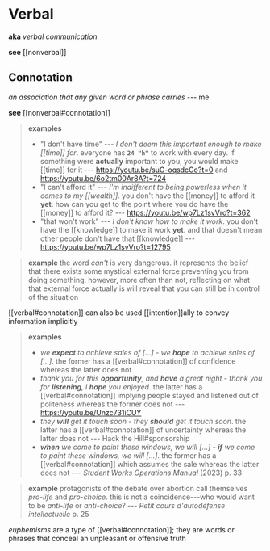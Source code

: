 # Verbal

**aka** _verbal communication_

**see** [[nonverbal]]

## Connotation

_an association that any given word or phrase carries_ --- me

**see** [[nonverbal#connotation]]

> **examples**
>
> - "I don't have time" --- _I don't deem this important enough to make [[time]] for_. everyone has **`24 "h"`** to work with every day. if something were **actually** important to you, you would make [[time]] for it --- <https://youtu.be/suG-oqsdcGo?t=0> and <https://youtu.be/6o2tm00Ar8A?t=724>
> - "I can't afford it" --- _I'm indifferent to being powerless when it comes to my [[wealth]]_. you don't have the [[money]] to afford it **yet**. how can you get to the point where you do have the [[money]] to afford it? --- <https://youtu.be/wp7Lz1svVro?t=362>
> - "that won't work" --- _I don't know how to make it work_. you don't have the [[knowledge]] to make it work **yet**. and that doesn't mean other people don't have that [[knowledge]] --- <https://youtu.be/wp7Lz1svVro?t=12795>

> **example** the word _can't_ is very dangerous. it represents the belief that there exists some mystical external force preventing you from doing something. however, more often than not, reflecting on what that external force actually is will reveal that you can still be in control of the situation

[[verbal#connotation]] can also be used [[intention]]ally to convey information implicitly

> **examples**
>
> - _we **expect** to achieve sales of [...]_ - _we **hope** to achieve sales of [...]_. the former has a [[verbal#connotation]] of confidence whereas the latter does not
> - _thank you for this **opportunity**, and **have** a great night_ - _thank you for **listening**, I **hope** you enjoyed_. the latter has a [[verbal#connotation]] implying people stayed and listened out of politeness whereas the former does not --- <https://youtu.be/Unzc731iCUY>
> - _they **will** get it touch soon_ - _they **should** get it touch soon_. the latter has a [[verbal#connotation]] of uncertainty whereas the latter does not --- Hack the Hill#sponsorship
> - _**when** we come to paint these windows, we will [...]_ - _**if** we come to paint these windows, we will [...]_. the former has a [[verbal#connotation]] which assumes the sale whereas the latter does not --- _Student Works Operations Manual_ (2023) p. 33

> **example** protagonists of the debate over abortion call themselves _pro-life_ and _pro-choice_. this is not a coincidence---who would want to be _anti-life_ or _anti-choice_? --- _Petit cours d'autodéfense intellectuelle_ p. 25

_euphemisms_ are a type of [[verbal#connotation]]; they are words or phrases that conceal an unpleasant or offensive truth
